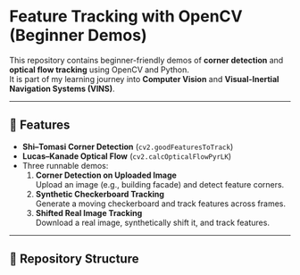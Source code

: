 # Feature Tracking with OpenCV (Beginner Demos)

This repository contains beginner-friendly demos of **corner detection** and **optical flow tracking** using OpenCV and Python.  
It is part of my learning journey into **Computer Vision** and **Visual-Inertial Navigation Systems (VINS)**.

---

## 🚀 Features
- **Shi–Tomasi Corner Detection** (`cv2.goodFeaturesToTrack`)
- **Lucas–Kanade Optical Flow** (`cv2.calcOpticalFlowPyrLK`)
- Three runnable demos:
  1. **Corner Detection on Uploaded Image**  
     Upload an image (e.g., building facade) and detect feature corners.  
  2. **Synthetic Checkerboard Tracking**  
     Generate a moving checkerboard and track features across frames.  
  3. **Shifted Real Image Tracking**  
     Download a real image, synthetically shift it, and track features.

---

## 📂 Repository Structure

